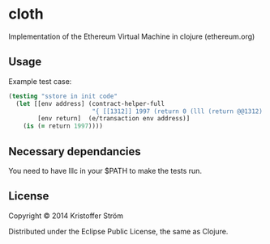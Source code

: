 # cloth

Implementation of the Ethereum Virtual Machine in clojure (ethereum.org)

## Usage

Example test case:

```clojure
(testing "sstore in init code"
  (let [[env address] (contract-helper-full 
                       "{ [[1312]] 1997 (return 0 (lll (return @@1312) 0))}")
        [env return]  (e/transaction env address)]
    (is (= return 1997))))
```

## Necessary dependancies

You need to have lllc in your $PATH to make the tests run.

## License

Copyright © 2014 Kristoffer Ström

Distributed under the Eclipse Public License, the same as Clojure.
